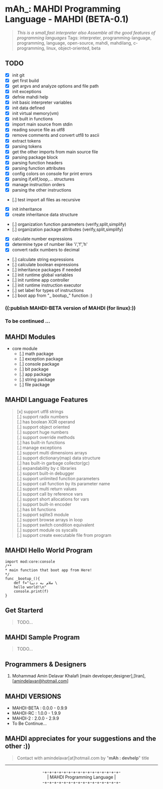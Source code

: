 **mAh_:** MAHDI Programming Language - MAHDI (BETA-0.1)
============================================

> _This is a small,fast interpreter also Assemble all the good features of programming languages_
 > Tags:
 interpreter, programming-language, programming, language, open-source, mahdi, mahdilang, c-programming, linux, object-oriented, beta

TODO
--------
 
 - [x] init git
 - [x] get first build
 - [x] get argvs and analyze options and file path
 - [x] init exceptions
 - [x] defnie mahdi help
 - [x] init basic interpreter variables
 - [x] init data defined
 - [x] init virtual memory(vm)
 - [x] init built in functions
 - [x] import main source from stdin
 - [x] reading source file as utf8
 - [x] remove comments and convert utf8 to ascii
 - [x] extract tokens
 - [x] parsing tokens
 - [x] get the other imports from main source file
 - [x] parsing package block
 - [x] parsing function headers
 - [x] parsing function attributes
 - [x] config colors on console for print errors
 - [x] parsing if,elif,loop,... structures
 - [x] manage instruction orders
 - [x] parsing the other instructions
 - [.] test import all files as recursive
 - [x] init inheritance
 - [x] create inheritance data structure
 - [.] organization function parameters (verify,split,simplify)
 - [.] organization package attributes (verify,split,simplify)
 - [x] calculate number expressions
 - [x] determine type of number like 'i','f','h'
 - [x] convert radix numbers to decimal
 - [.] calculate string expressions
 - [.] calculate boolean expressions
 - [.] inheritance packages if needed
 - [.] init runtime global variables
 - [.] init runtime app controller
 - [.] init runtime instruction executor
 - [.] set label for types of instructions
 - [.] boot app from "_ bootup_" function :)

### ((:publish MAHDI-BETA version of MAHDI (for linux):))





### To be continued ...


MAHDI Modules
--------
* core module
    - [.] math package
    - [.] exception package 
    - [.] console package
    - [.] bit package
    - [.] app package 
    - [.] string package
    - [.] file package

MAHDI Language Features
--------

> [x] support utf8 strings <br>
> [.] support radix numbers  <br>
> [.] has boolean XOR operand  <br>
> [.] support object oriented  <br>
> [.] support huge numbers <br>
> [.] support override methods  <br>
> [.] has built-in functions  <br>
> [.] manage exceptions  <br>
> [.] support multi dimensions arrays  <br>
> [.] support dictionary(map) data structure <br>
> [.] has built-in garbage collector(gc)  <br>
> [.] expandability by c libraries  <br>
> [.] support built-in debugger  <br>
> [.] support unlimited function parameters  <br>
> [.] support call function by its parameter name <br>
> [.] support multi return values  <br>
> [.] support call by reference vars  <br>
> [.] support short allocations for vars  <br>
> [.] support built-in encoder  <br>
> [.] has bit functions  <br>
> [.] support sqlite3 module  <br>
> [.] support browse arrays in loop  <br>
> [.] support switch condition equivalent  <br>
> [.] support module os syscalls  <br>
> [.] support create executable file from program <br>

MAHDI Hello World Program
--------
    import mod:core:console
    /**
    * main function that boot app from Here!
    */
    func _bootup_(){
        def f="سلام به دنیا \
        hello world!\n"
        console.print(f)
    }

Get Starterd
--------

> TODO...

MAHDI Sample Program
--------
> TODO...

Programmers & Designers
--------

1. Mohammad Amin Delavar Khalafi [main developer,designer],[Iran],[amindelavar@hotmail.com]

MAHDI VERSIONS
--------
* MAHDI-BETA	:	0.0.0 - 0.9.9
* MAHDI-RC		:	1.0.0 - 1.9.9
* MAHDI-2	    :	2.0.0 - 2.9.9
* To Be Continue...



MAHDI appreciates for your suggestions and the other :))
--------

> Contact with amindelavar[at]hotmail.com by "**mAh : devhelp**" title


<hr>
<center>
-+-+-+-+-+-+-+-+-+-+-+-+-+-+-+-+-<br>
|   MAHDI Programming Language  |<br>
-+-+-+-+-+-+-+-+-+-+-+-+-+-+-+-+-<br>
</center>